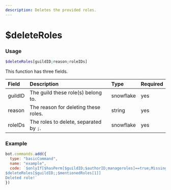 ```yaml
---
description: Deletes the provided roles.
---
```

# $deleteRoles
### Usage
```php
$deleteRoles[guildID;reason;roleIDs]
```
This function has three fields.

| Field | Description | Type | Required |
| :--- | :--- | :--- | :--- |
| guildID | The guild these role(s) belong to. | snowflake | yes |
| reason | The reason for deleting these roles. | string | yes |
| roleIDs | The roles to delete, separated by `;`. | snowflake | yes |

### Example
```js
bot.commands.add({
  type: "basicCommand",
  name: "example",
  code: `$onlyIf[$hasPerm[$guildID;$authorID;manageroles]==true;Missing permissions!]
$deleteRoles[$guildID;;$mentionedRoles[1]]
Deleted role!`
})
```
